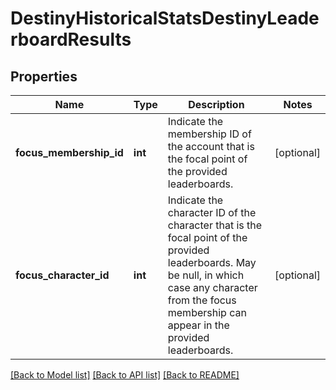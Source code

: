 # DestinyHistoricalStatsDestinyLeaderboardResults

## Properties
Name | Type | Description | Notes
------------ | ------------- | ------------- | -------------
**focus_membership_id** | **int** | Indicate the membership ID of the account that is the focal point of the provided leaderboards. | [optional] 
**focus_character_id** | **int** | Indicate the character ID of the character that is the focal point of the provided leaderboards. May be null, in which case any character from the focus membership can appear in the provided leaderboards. | [optional] 

[[Back to Model list]](../README.md#documentation-for-models) [[Back to API list]](../README.md#documentation-for-api-endpoints) [[Back to README]](../README.md)


